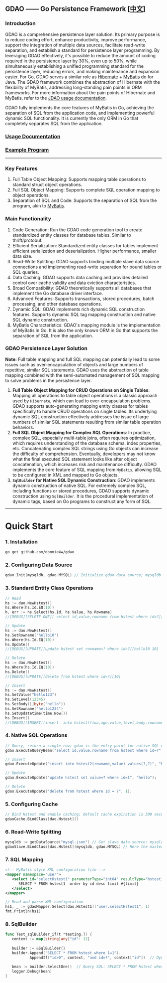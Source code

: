 ## GDAO —— Go Persistence Framework  [[中文](https://github.com/donnie4w/gdao/blob/master/README_ZH.md)]

### Introduction

GDAO is a comprehensive persistence layer solution. Its primary purpose is to reduce coding effort, enhance productivity, improve performance, support the integration of multiple data sources, facilitate read-write separation, and establish a standard for persistence layer programming. By leveraging GDAO effectively, it's possible to reduce the amount of coding required in the persistence layer by 30%, even up to 50%, while simultaneously establishing a unified programming standard for the persistence layer, reducing errors, and making maintenance and expansion easier.
For Go, GDAO serves a similar role as [Hibernate](https://github.com/hibernate/hibernate-orm) + [MyBatis](https://github.com/mybatis/mybatis-3) do for Java. The GDAO framework combines the abstraction of Hibernate with the flexibility of MyBatis, addressing long-standing pain points in ORM frameworks. For more information about the pain points of Hibernate and MyBatis, refer to the [JDAO usage documentation](https://tlnet.top/jdaodoc).

GDAO fully implements the core features of MyBatis in Go, achieving the separation of SQL from the application code, and implementing powerful dynamic SQL functionality. It is currently the only ORM in Go that completely separates SQL from the application.

### [Usage Documentation](https://tlnet.top/gdaodoc)

### [Example Program](https://github.com/donnie4w/gdaodemo)

---

### Key Features
1. Full Table Object Mapping: Supports mapping table operations to standard struct object operations.
2. Full SQL Object Mapping: Supports complete SQL operation mapping to object operations.
3. Separation of SQL and Code: Supports the separation of SQL from the program, akin to [MyBatis](https://github.com/mybatis/mybatis-3).

### Main Functionality

1. Code Generation: Run the GDAO code generation tool to create standardized entity classes for database tables. Similar to thrift/protobuf.
2. Efficient Serialization: Standardized entity classes for tables implement efficient serialization and deserialization. Higher performance, smaller data size.
3. Read-Write Splitting: GDAO supports binding multiple slave data source connections and implementing read-write separation for bound tables or SQL queries.
4. Data Caching: GDAO supports data caching and provides detailed control over cache validity and data eviction characteristics.
5. Broad Compatibility: GDAO theoretically supports all databases that implement the Go database driver interface.
6. Advanced Features: Supports transactions, stored procedures, batch processing, and other database operations.
7. Dynamic SQL: GDAO implements rich dynamic SQL construction features. Supports dynamic SQL tag mapping construction and native SQL dynamic construction.
8. MyBatis Characteristics: GDAO's mapping module is the implementation of MyBatis in Go. It is also the only known ORM in Go that supports the separation of SQL from the application.

### GDAO Persistence Layer Solution

**Note:** Full table mapping and full SQL mapping can potentially lead to some issues such as over-encapsulation of objects and large numbers of repetitive, similar SQL statements. GDAO uses the abstraction of table mapping combined with the semi-automated management of SQL mapping to solve problems in the persistence layer.

1. **Full Table Object Mapping for CRUD Operations on Single Tables**: Mapping all operations to table object operations is a classic approach used by `Hibernate`, which can lead to over-encapsulation problems.
   GDAO supports auto-generating mapping entity classes for tables specifically to handle CRUD operations on single tables. Its underlying dynamic SQL construction effectively addresses the issue of large numbers of similar SQL statements resulting from similar table operation behaviors.
2. **Full SQL Object Mapping for Complex SQL Operations**: In practice, complex SQL, especially multi-table joins, often requires optimization, which requires understanding of the database schema, index properties, etc.
   Concatenating complex SQL strings using Go objects can increase the difficulty of comprehension. Eventually, developers may not know what the final executed SQL statement looks like after object concatenation, which increases risk and maintenance difficulty.
   GDAO implements the core feature of SQL mapping from `MyBatis`, allowing SQL to be configured in XML and mapped to Go objects.
3. **`SqlBuilder` for Native SQL Dynamic Construction**: GDAO implements dynamic construction of native SQL. For extremely complex SQL, including functions or stored procedures, GDAO supports dynamic construction using `SqlBuilder`.
   It is the procedural implementation of dynamic tags, based on Go programs to construct any form of SQL.

---

# Quick Start

### 1. Installation

```bash
go get github.com/donnie4w/gdao
```

### 2. Configuring Data Source

```go
gdao.Init(mysqldb, gdao.MYSQL) // Initialize gdao data source; mysqldb is an sql.DB object, gdao.MYSQL is the database type
```

### 3. Standard Entity Class Operations

```go
// Read
hs := dao.NewHstest()
hs.Where(hs.Id.EQ(10))
h, err := hs.Select(hs.Id, hs.Value, hs.Rowname)
//[DEBUG][SELETE ONE][ select id,value,rowname from hstest where id=?][10] 
```

```go
// Update
hs := dao.NewHstest()
hs.SetRowname("hello10")
hs.Where(hs.Id.EQ(10))
hs.Update()
//[DEBUG][UPDATE][update hstest set rowname=? where id=?][hello10 10]
```

```go
// Delete
hs := dao.NewHstest()
hs.Where(hs.Id.EQ(10))
hs.Delete()
//[DEBUG][UPDATE][delete from hstest where id=?][10]
```

```go
// Insert
hs := dao.NewHstest()
hs.SetValue("hello123")
hs.SetLevel(12345)
hs.SetBody([]byte("hello"))
hs.SetRowname("hello1234")
hs.SetUpdatetime(time.Now())
hs.Insert()
//[DEBUG][INSERT][insert  into hstest(floa,age,value,level,body,rowname,updatetime )values(?,?,?,?,?)][hello123 12345 hello hello1234 2024-07-17 19:36:44]
```

### 4. Native SQL Operations

```go
// Query, return a single row; gdao is the entry point for native SQL operations
gdao.ExecuteQueryBean("select id,value,rowname from hstest where id=?", 10)

// Insert
gdao.ExecuteUpdate("insert into hstest2(rowname,value) values(?,?)", "helloWorld", "123456789");

// Update
gdao.ExecuteUpdate("update hstest set value=? where id=1", "hello");

// Delete
gdao.ExecuteUpdate("delete from hstest where id = ?", 1);
```

### 5. Configuring Cache

```go
// Bind Hstest and enable caching; default cache expiration is 300 seconds; gdaoCache is the entry point for cache operations
gdaoCache.BindClass[dao.Hstest]()
```

### 6. Read-Write Splitting

```go
mysqldb := getDataSource("mysql.json") // Get slave data source: mysqldb
gdaoSlave.BindClass[dao.Hstest](mysqldb, gdao.MYSQL) // Here the master database is sqlite, the slave database is mysql; Hstest reads from the mysql data source; gdaoSlave is the entry point for read-write splitting operations
```

### 7. SQL Mapping

```xml
<!-- MyBatis style XML configuration file -->
<mapper namespace="user">
   <select id="selectHstest1" parameterType="int64" resultType="hstest1">
      SELECT * FROM hstest1  order by id desc limit #{limit}
   </select>
</mapper>
```

```go
// Read and parse XML configuration
hs1, _ := gdaoMapper.Select[dao.Hstest1]("user.selectHstest1", 1)
fmt.Println(hs1)
```

### 8. SqlBuilder

```go
func Test_sqlBuilder_if(t *testing.T) {
   context := map[string]any{"id": 12}
   
   builder := &SqlBuilder{}
   builder.Append("SELECT * FROM hstest where 1=1").
           AppendIf("id>0", context, "and id=?", context["id"])  // Dynamic SQL, when id>0, dynamically add and id=?
   
   bean := builder.SelectOne()  // Query SQL: SELECT * FROM hstest where 1=1 and id=?  [ARGS][12]
   logger.Debug(bean)
}
```